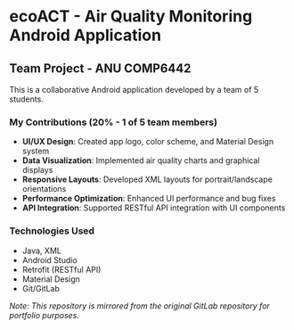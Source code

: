 # ecoACT - Air Quality Monitoring Android Application

## Team Project - ANU COMP6442

This is a collaborative Android application developed by a team of 5 students.

### My Contributions (20% - 1 of 5 team members)
- **UI/UX Design**: Created app logo, color scheme, and Material Design system
- **Data Visualization**: Implemented air quality charts and graphical displays
- **Responsive Layouts**: Developed XML layouts for portrait/landscape orientations
- **Performance Optimization**: Enhanced UI performance and bug fixes
- **API Integration**: Supported RESTful API integration with UI components

### Technologies Used
- Java, XML
- Android Studio
- Retrofit (RESTful API)
- Material Design
- Git/GitLab

*Note: This repository is mirrored from the original GitLab repository for portfolio purposes.*
